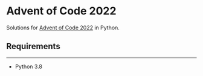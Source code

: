 # Advent of Code 2022

Solutions for [Advent of Code 2022](https://adventofcode.com/) in Python.

## Requirements
---

- Python 3.8